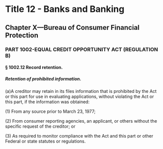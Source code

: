 
# Title 12 - Banks and Banking
## Chapter X—Bureau of Consumer Financial Protection
### PART 1002-EQUAL CREDIT OPPORTUNITY ACT (REGULATION B)
#### § 1002.12 Record retention.
##### Retention of prohibited information.

(a)A creditor may retain in its files information that is prohibited by the Act or this part for use in evaluating applications, without violating the Act or this part, if the information was obtained:

(1) From any source prior to March 23, 1977;

(2) From consumer reporting agencies, an applicant, or others without the specific request of the creditor; or

(3) As required to monitor compliance with the Act and this part or other Federal or state statutes or regulations.
